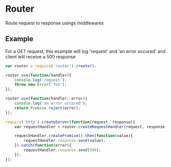 # Router

Route request to response usings middlewares

## Example

For a GET request, this example will log 'request' and 'an error occured' and client will receive a 500 response

```javascript
var router = require('router').create();

router.use(function(handler){
	console.log('request');
	throw new Error('foo');
});

router.use(function(handler, error){
	console.log('an error occured');
	return Promise.reject(error);
});

require('http').createServer(function(request, response){
	var requestHandler = router.createRequestHandler(request, response);

	requestHandler.createPromise().then(function(value){
		requestHandler.response.send(value);
	}).catch(function(error){
		requestHandler.response.send(500);
	});
});
```
